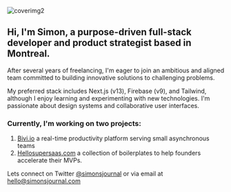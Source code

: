 ![coverimg2](https://user-images.githubusercontent.com/11487528/232542814-ffdddb5c-02fe-4a8f-bab9-6f8f56f2452f.png)

## Hi, I'm Simon, a purpose-driven full-stack developer and product strategist based in Montreal. 

After several years of freelancing, I'm eager to join an ambitious and aligned team committed to building innovative solutions to challenging problems.

My preferred stack includes Next.js (v13), Firebase (v9), and Tailwind, although I enjoy learning and experimenting with new technologies. I'm passionate about design systems and collaborative user interfaces.

### Currently, I'm working on two projects: 

1. [Bivi.io](https://bivi.io) a real-time productivity platform serving small asynchronous teams 
2. [Hellosupersaas.com](https://hellosupersaas.com) a collection of boilerplates to help founders accelerate their MVPs.

Lets connect on Twitter [@simonsjournal](https://twitter.com/simonsjournal) or via email at [hello@simonsjournal.com](mailto:hello@simonsjournal.com)


<!--
### Take a look at this video that showcases some of my work: 

<a href="http://www.youtube.com/watch?feature=player_embedded&v=KhGWbt1dAKQ
" target="_blank"><img src="http://img.youtube.com/vi/KhGWbt1dAKQ/0.jpg" 
alt="IMAGE ALT TEXT HERE" width="240" height="180" border="10" /></a>
-->
<!--
![bivihero02](https://user-images.githubusercontent.com/11487528/226699473-287a7ffd-e504-4edc-981e-2430a247ad83.png)
![bivihero](https://user-images.githubusercontent.com/11487528/226699205-2180854e-fd58-4d16-ab75-45a64c88293b.png)
-->
